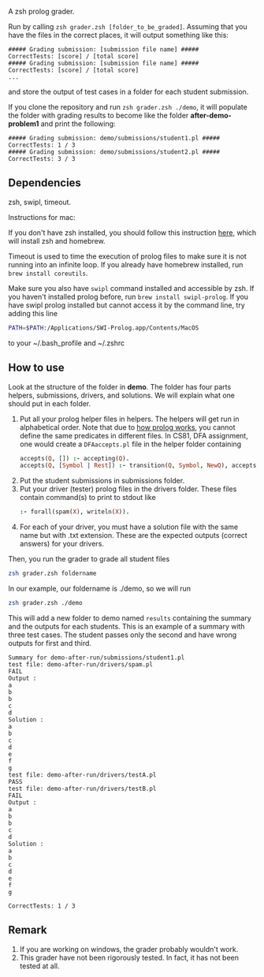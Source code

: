 A zsh prolog grader.

Run by calling `zsh grader.zsh [folder_to_be_graded]`. Assuming that you
have the files in the correct places, it will output something like this:
```
##### Grading submission: [submission file name] #####
CorrectTests: [score] / [total score]
##### Grading submission: [submission file name] #####
CorrectTests: [score] / [total score]
...
```
and store the output of test cases in a folder for each student submission.

If you clone the repository and run `zsh grader.zsh ./demo`, it will 
populate the folder with grading results to become like the folder **after-demo-problem1** 
and print the following:
```
##### Grading submission: demo/submissions/student1.pl #####
CorrectTests: 1 / 3
##### Grading submission: demo/submissions/student2.pl #####
CorrectTests: 3 / 3
```

## Dependencies

zsh, swipl, timeout.

Instructions for mac:

If you don't have zsh installed, you should follow this
instruction [here](https://gist.github.com/derhuerst/12a1558a4b408b3b2b6e#file-mac-md),
which will install zsh and homebrew.

Timeout is used to time the execution of prolog files to make sure
it is not running into an infinite loop. If you already have homebrew
installed, run `brew install coreutils`.

Make sure you also have `swipl` command installed and accessible by zsh.
If you haven't installed prolog before, run `brew install swipl-prolog`.
If you have swipl prolog installed but cannot access it by the command line,
try adding this line
```zsh
PATH=$PATH:/Applications/SWI-Prolog.app/Contents/MacOS
```
to your ~/.bash_profile and ~/.zshrc

## How to use

Look at the structure of the folder in **demo**.
The folder has four parts helpers, submissions, drivers, and solutions.
We will explain what one should put in each folder.
1. Put all your prolog helper files in helpers. The helpers will get run in
    alphabetical order. Note that due to [how prolog works](http://www.swi-prolog.org/FAQ/Multifile.html),
    you cannot define the same predicates in different files.
    In CS81, DFA assignment, one would create a `DFAaccepts.pl` file in the
    helper folder containing
    ```prolog
    accepts(Q, []) :- accepting(Q).
    accepts(Q, [Symbol | Rest]) :- transition(Q, Symbol, NewQ), accepts(NewQ, Rest).
    ```
2. Put the student submissions in submissions folder.
3. Put your driver (tester) prolog files in the drivers folder. These files contain
    command(s) to print to stdout like
    ```prolog
    :- forall(spam(X), writeln(X)).
    ```
4. For each of your driver, you must have a solution file with the same name but with .txt
extension. These are the expected outputs (correct answers) for your drivers.

Then, you run the grader to grade all student files
```zsh
zsh grader.zsh foldername
```
In our example, our foldername is ./demo, so we will run
```zsh
zsh grader.zsh ./demo
```
This will add a new folder to demo named `results` containing the summary and the outputs
for each students. This is an example of a summary with three test cases. The student
passes only the second and have wrong outputs for first and third.
```
Summary for demo-after-run/submissions/student1.pl
test file: demo-after-run/drivers/spam.pl
FAIL
Output :
a
b
b
c
d
Solution :
a
b
c
d
e
f
g
test file: demo-after-run/drivers/testA.pl
PASS
test file: demo-after-run/drivers/testB.pl
FAIL
Output :
a
b
b
c
d
Solution :
a
b
c
d
e
f
g

CorrectTests: 1 / 3
```

## Remark
1. If you are working on windows, the grader probably wouldn't work.
2. This grader have not been rigorously tested. In fact, it has not been tested at all.
